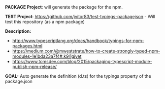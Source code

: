**PACKAGE Project**: will generate the package for the npm.

**TEST Project**: https://github.com/jvitor83/test-typings-packagejson - Will test this repository (as a npm package)


**Description:**

- http://www.typescriptlang.org/docs/handbook/typings-for-npm-packages.html
- https://medium.com/@mweststrate/how-to-create-strongly-typed-npm-modules-1e1bda23a7f4#.k9l1gjvet
- https://www.tomsdev.com/blog/2015/packaging-typescript-module-publish-npm-release/


**GOAL:**
Auto generate the definition (d.ts) for the typings property of the package.json
